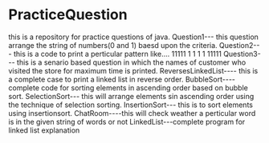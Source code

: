 # PracticeQuestion
this is a repository for practice questions of java.
Question1--- this question arrange the string of numbers(0 and 1) baesd upon the criteria.
Question2--- this is a code to print a perticular pattern like....
                    11111
                    1   1
                    1   1
                    11111
Question3--- this is a senario based  question in which the names of customer who visited the store for maximum time is printed.
ReversesLinkedList---- this is a complete case to print a linked list in reverse order.
BubbleSort---- complete code for sorting elements in ascending order based on bubble sort.
SelectionSort--- this will arrange elements sin ascending order using the technique of selection sorting.
InsertionSort--- this is to sort elements using insertionsort.
ChatRoom----this will check weather a perticular word is in the given string of words or not
LinkedList---complete program for linked list explanation
